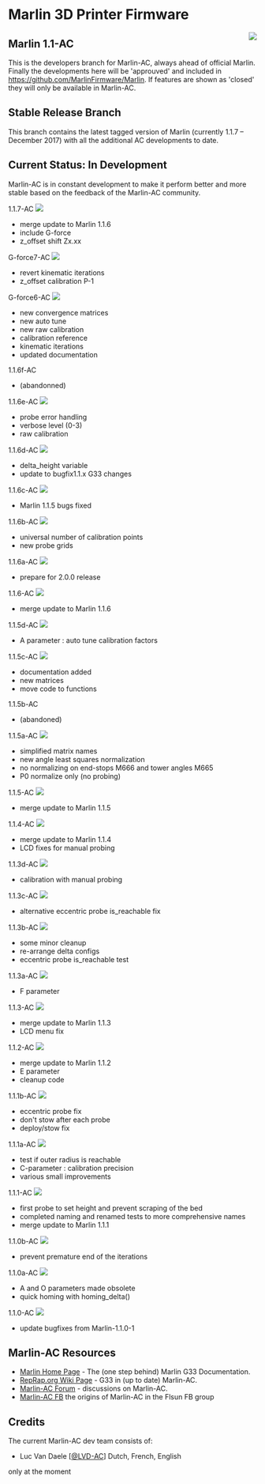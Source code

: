 ﻿# Marlin 3D Printer Firmware
<img align="right" src="pic/marlin-250.png" />

## Marlin 1.1-AC

This is the developers branch for Marlin-AC, always ahead of official Marlin. Finally the developments here will be 'approuved' and included in https://github.com/MarlinFirmware/Marlin. If features are shown as 'closed' they will only be available in Marlin-AC.


## Stable Release Branch

This branch contains the latest tagged version of Marlin (currently 1.1.7 – December 2017) with all the additional AC developments to date.


## Current Status: In Development

Marlin-AC is in constant development to make it perform better and more stable based on the feedback of the Marlin-AC community.

1.1.7-AC <img src="pic/merged.png" />
- merge update to Marlin 1.1.6
- include G-force
- z_offset shift Zx.xx

G-force7-AC <img src="pic/waiting.png" />
- revert kinematic iterations
- z_offset calibration P-1

G-force6-AC <img src="pic/waiting.png" />
- new convergence matrices
- new auto tune
- new raw calibration
- calibration reference
- kinematic iterations
- updated documentation

1.1.6f-AC
- (abandonned)

1.1.6e-AC <img src="pic/merged.png" />
- probe error handling
- verbose level (0-3)
- raw calibration

1.1.6d-AC <img src="pic/merged.png" />
- delta_height variable
- update to bugfix1.1.x G33 changes

1.1.6c-AC <img src="pic/merged.png" />
- Marlin 1.1.5 bugs fixed

1.1.6b-AC <img src="pic/merged.png" />
- universal number of calibration points
- new probe grids

1.1.6a-AC <img src="pic/merged.png" />
- prepare for 2.0.0 release

1.1.6-AC <img src="pic/merged.png" />
- merge update to Marlin 1.1.6

1.1.5d-AC <img src="pic/merged.png" />
- A parameter : auto tune calibration factors

1.1.5c-AC <img src="pic/merged.png" />
- documentation added
- new matrices
- move code to functions

1.1.5b-AC
- (abandoned)

1.1.5a-AC <img src="pic/merged.png" />
- simplified matrix names
- new angle least squares normalization
- no normalizing on end-stops M666 and tower angles M665
- P0 normalize only (no probing)

1.1.5-AC <img src="pic/merged.png" />
- merge update to Marlin 1.1.5

1.1.4-AC <img src="pic/merged.png" />
- merge update to Marlin 1.1.4
- LCD fixes for manual probing

1.1.3d-AC <img src="pic/merged.png" />
- calibration with manual probing

1.1.3c-AC <img src="pic/merged.png" />
- alternative eccentric probe is_reachable fix

1.1.3b-AC <img src="pic/merged.png" />
- some minor cleanup
- re-arrange delta configs
- eccentric probe is_reachable test

1.1.3a-AC <img src="pic/merged.png" />
- F parameter

1.1.3-AC <img src="pic/merged.png" />
- merge update to Marlin 1.1.3
- LCD menu fix

1.1.2-AC <img src="pic/merged.png" />
- merge update to Marlin 1.1.2
- E parameter
- cleanup code

1.1.1b-AC <img src="pic/merged.png" />
- eccentric probe fix
- don't stow after each probe
- deploy/stow fix

1.1.1a-AC <img src="pic/merged.png" />
- test if outer radius is reachable
- C-parameter : calibration precision
- various small improvements

1.1.1-AC <img src="pic/merged.png" />
- first probe to set height and prevent scraping of the bed
- completed naming and renamed tests to more comprehensive names
- merge update to Marlin 1.1.1

1.1.0b-AC <img src="pic/merged.png" />
- prevent premature end of the iterations

1.1.0a-AC <img src="pic/merged.png" />
- A and O parameters made obsolete
- quick homing with homing_delta()

1.1.0-AC <img src="pic/merged.png" />
- update bugfixes from Marlin-1.1.0-1


## Marlin-AC Resources

- [Marlin Home Page](http://marlinfw.org/docs/gcode/G033.html) - The (one step behind) Marlin G33 Documentation.
- [RepRap.org Wiki Page](http://reprap.org/wiki/G-code#G33:_Delta_Auto_Calibration_.28Marlin_1.1.x.29) - G33 in (up to date) Marlin-AC.
- [Marlin-AC Forum](http://forums.reprap.org/read.php?178,762487) - discussions on Marlin-AC.
- [Marlin-AC FB](https://www.facebook.com/groups/FLSUN3DP/) the origins of Marlin-AC in the Flsun FB group


## Credits

The current Marlin-AC dev team consists of:
 - Luc Van Daele [[@LVD-AC](https://github.com/LVD-AC)] Dutch, French, English

only at the moment
